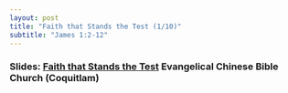 ```yaml
---
layout: post
title: "Faith that Stands the Test (1/10)"
subtitle: "James 1:2-12"
---
```


### Slides: [Faith that Stands the Test](/faith-tested)  Evangelical Chinese Bible Church (Coquitlam)

